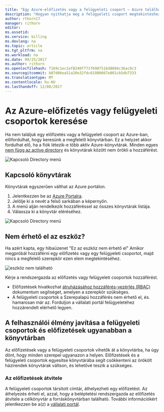 ```yaml
---
title: "Egy Azure-előfizetés vagy a felügyeleti csoport – Azure található |} Microsoft Docs"
description: "Hogyan nyithatja meg a felügyeleti csoport megtekintéshez több könyvtárak és előfizetések között"
author: rthorn17
manager: rithorn
editor: 
ms.assetid: 
ms.service: billing
ms.devlang: na
ms.topic: article
ms.tgt_pltfrm: na
ms.workload: na
ms.date: 09/25/2017
ms.author: rithorn
ms.openlocfilehash: f1b9c1ec2af8240ff71f6907516d8894c36ac9c3
ms.sourcegitcommit: b07d06ea51a20e32fdc61980667e801cb5db7333
ms.translationtype: MT
ms.contentlocale: hu-HU
ms.lasthandoff: 12/08/2017
---
```

# <a name="find-an-azure-subscription-or-management-group"></a>Az Azure-előfizetés vagy felügyeleti csoportok keresése

Ha nem találjuk egy előfizetés vagy a felügyeleti csoport az Azure-ban, előfordulhat, hogy keresünk a megfelelő könyvtárban. Ez a helyzet akkor fordulhat elő, ha a fiók létezik-e több aktív Azure-könyvtárak. Minden egyes [nem függ az active directory](https://docs.microsoft.com/azure/active-directory/active-directory-licensing-directory-independence) és könyvtárak között nem örökli a hozzáférést.      

![Kapcsoló Directory menü](media/billing-enterprise-mgmt-groups/mgempty.png)



## <a name="switch-directories"></a>Kapcsoló könyvtárak 
Könyvtárak egyszerűen válthat az Azure portálon.
1.  Jelentkezzen be az [Azure Portalra](https://portal.azure.com).
2.  Jelölje ki a nevét a felső sarkában a képernyőn. 
3.  A menü alján rendelkezik hozzáféréssel az összes könyvtárak listája.
4.  Válassza ki a könyvtár eléréséhez. 

![Kapcsoló Directory menü](media/billing-enterprise-mgmt-groups/switch-directory.png)

## <a name="asset-is-unavailable"></a>Nem érhető el az eszköz? 
Ha azért kapta, egy hibaüzenet "Ez az eszköz nem érhető el" Amikor megpróbál hozzáférni egy előfizetés vagy egy felügyeleti csoportot, majd nincs a megfelelő szerepkör ezen elem megtekintéséhez.  

![eszköz nem található](media/billing-enterprise-mgmt-groups/asset-not-found.png)

Kérje a rendszergazda az előfizetés vagy felügyeleti csoportok hozzáférést.  
* Előfizetések hivatkozhat [átruházásához hozzáférés-vezérlés (RBAC)](https://docs.microsoft.com/azure/active-directory/role-based-access-control-configure) dokumentum segítséget, amelyen a szerepkör szükséges.
* A felügyeleti csoportok a Szerepalapú hozzáférés nem érhető el, és. hamarosan már az. Forduljon a vállalati portál felügyeletéhez hozzárendelt elérhető legyen.   

## <a name="improve-your-experience-with-management-groups-and-subscriptions-in-the-same-directory"></a>A felhasználói élmény javítása a felügyeleti csoportok és előfizetések ugyanabban a könyvtárban 
Az előfizetések vagy a felügyeleti csoportok vihetők át a könyvtárba, ha úgy dönt, hogy minden szerepel ugyanazon a helyen.  Előfizetések és a felügyeleti csoportok egyesítse könyvtárába segít csökkenteni az örökölt házirendek könyvtárak váltson, és lehetővé teszik a szükséges.  


### <a name="transfer-your-subscriptions"></a>Az előfizetések átvitele 
A felügyeleti csoportok társított címtár, áthelyezheti egy előfizetést. Az áthelyezés érheti el, azzal, hogy a beléptetési rendszergazda az előfizetés átvitele a célkönyvtár a forráskönyvtárban található. További információkért jelentkezzen be a(z) a [vállalati portál](https://ea.azure.com/helpdocs/changeAccountOwnerForASubscription).


 






